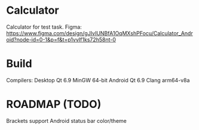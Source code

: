 # Calculator
Calculator for test task.
Figma: https://www.figma.com/design/gJIvIUNBfA1OqMXshPFocu/Calculator_Android?node-id=0-1&p=f&t=p1vvIf1ks72h58nt-0

# Build

Compilers:
Desktop Qt 6.9 MinGW 64-bit 
Android Qt 6.9 Clang arm64-v8a

# ROADMAP (TODO)
Brackets support
Android status bar color/theme
